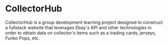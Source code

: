 # CollectorHub
CollectorHub is a group development learning project designed to construct a fullstack website that leverages Ebay's API and other technologies in order to obtain data on collector's items such as a trading cards, jerseys, Funko Pops, etc. 
